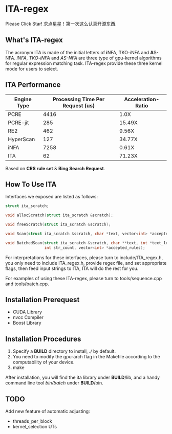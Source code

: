 # ITA-regex

Please Click Star! 求点星星！第一次这么认真开源东西.

## What's ITA-regex

The acronym ITA is made of the initial letters of **i**NFA, **T**KO-iNFA and **A**S-NFA.
*iNFA*, *TKO-iNFA* and *AS-NFA* are three type of gpu-kernel algorithms for regular expression matching task.
ITA-regex provide these three kernel mode for users to select.

## ITA Performance

| Engine Type |  Processing Time Per Request (us) | Acceleration-Ratio |
| -- | -- | -- |
| PCRE | 4416 | 1.0X |
| PCRE-jit | 285 | 15.49X |
| RE2 | 462 | 9.56X |
| HyperScan | 127 | 34.77X |
| iNFA | 7258 | 0.61X |
| ITA | 62 | 71.23X |

Based on **CRS rule set** & **Bing Search Request**.

## How To Use ITA

Interfaces we exposed are listed as follows:

```c++
struct ita_scratch;

void allocScratch(struct ita_scratch &scratch);

void freeScratch(struct ita_scratch &scratch);

void Scan(struct ita_scratch &scratch, char *text, vector<int> *accepted_rules);

void BatchedScan(struct ita_scratch &scratch, char **text, int *text_len,
                 int str_count, vector<int> *accepted_rules);
```

For interpretations for these interfaces, please turn to include/ITA_regex.h, you only need to include ITA_regex.h,
provide regex file, and set appropriate flags, then feed input strings to ITA, ITA will do the rest for you.

For examples of using these ITA-regex, please turn to tools/sequence.cpp and tools/batch.cpp.

## Installation Prerequest

- CUDA Library
- nvcc Compiler
- Boost Library

## Installation Procedures

1. Specify a **BUILD** directory to install, *./* by default.
2. You need to modify the gpu-arch flag in the Makefile according to the computability of your device.
3. make

After installation, you will find the ita library under **BUILD**/lib, and a handy command line tool *bin/batch* under **BUILD**/bin.

## TODO

Add new feature of automatic adjusting:
  - threads_per_block
  - kernel_selection
UTs
